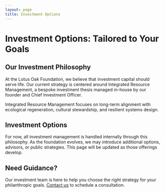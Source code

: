 ```yaml
---
layout: page
title: Investment Options
---
```


# Investment Options: Tailored to Your Goals

## Our Investment Philosophy

At the Lotus Oak Foundation, we believe that investment capital should serve life. Our current strategy is centered around Integrated Resource Management, a bespoke investment thesis managed in-house by our founder and Chief Investment Officer.

Integrated Resource Management focuses on long-term alignment with ecological regeneration, cultural stewardship, and resilient systems design.

## Investment Options

For now, all investment management is handled internally through this philosophy. As the foundation evolves, we may introduce additional options, advisors, or public strategies. This page will be updated as those offerings develop.

## Need Guidance?

Our investment team is here to help you choose the right strategy for your philanthropic goals. [Contact us](/contact) to schedule a consultation.